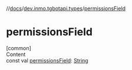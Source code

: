 //[docs](../../index.md)/[dev.inmo.tgbotapi.types](index.md)/[permissionsField](permissions-field.md)



# permissionsField  
[common]  
Content  
const val [permissionsField](permissions-field.md): [String](https://kotlinlang.org/api/latest/jvm/stdlib/kotlin/-string/index.html)  



